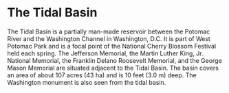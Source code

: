 <param ve-config
       banner="https://upload.wikimedia.org/wikipedia/commons/thumb/1/1e/Sunrise_at_Tidal_Basin_11.28%2C%2713_071.JPG/1024px-Sunrise_at_Tidal_Basin_11.28%2C%2713_071.JPG"
       title="The Tidal Basin"
       layout="vtl">

# The Tidal Basin

The Tidal Basin is a partially man-made reservoir between the Potomac River and the Washington Channel in Washington, D.C. It is part of West Potomac Park and is a focal point of the National Cherry Blossom Festival held each spring. The <span class="linked-anno" data-click-annotation="841e5a37-ecb4-4e8d-9b1e-fcc8db3304d8">Jefferson Memorial</span>, the Martin Luther King, Jr. National Memorial, the Franklin Delano Roosevelt Memorial, and the <span class="linked-anno" data-click-annotation="11e623e0-e1b9-414f-a778-5eae0b09807a">George Mason Memorial</span> are situated adjacent to the Tidal Basin. The basin covers an area of about 107 acres (43 ha) and is 10 feet (3.0 m) deep.  The <span class="linked-anno" data-click-annotation="b3d399b6-2b98-4206-a397-7d3d68d5080d">Washington monument</span> is also seen from the tidal basin.
<param ve-image url="https://upload.wikimedia.org/wikipedia/commons/9/95/Tidal_Basin_in_Spring.jpg" title="The Tidal Basin">
